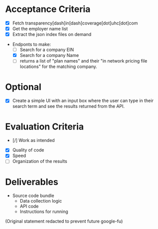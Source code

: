 # Acceptance Criteria #

- [X] Fetch transparency[dash]in[dash]coverage[dot]uhc[dot]com
- [X] Get the employer name list
- [X] Extract the json index files on demand
- Endponts to make:
	- [ ] Search for a company EIN
	- [X] Search for a company Name
	- [ ] returns a list of "plan names" and their "in network pricing file locations" for the matching company.

# Optional #

- [X] Create a simple UI with an input box where the user can type in their search term and see the results returned from the API.


# Evaluation Criteria #

- [/] Work as intended
- [X] Quality of code
- [X] Speed
- [ ] Organization of the results

# Deliverables #

- Source code bundle
	- Data collection logic
	- API code
	- Instructions for running

(Original statement redacted to prevent future google-fu)
